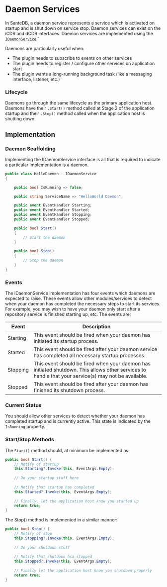 # Daemon Services

In SanteDB, a daemon service represents a service which is activated on startup and is shut down on service stop. Daemon services can exist on the iCDR and dCDR interfaces. Daemon services are implemented using the [`IDaemonService`](broken-reference)``

Daemons are particularly useful when:

* The plugin needs to subscribe to events on other services
* The plugin needs to register / configure other services on application start
* The plugin wants a long-running background task (like a messaging interface, listener, etc.)

### Lifecycle

Daemons go through the same lifecycle as the primary application host. Daemons have their `.Start()` method called at Stage 2 of the application startup and their `.Stop()` method called when the application host is shutting down.

## Implementation

### Daemon Scaffolding

Implementing the IDaemonService interface is all that is required to indicate a particular implementation is a daemon.

```csharp
public class HelloDaemon : IDaemonService
{

    public bool IsRunning => false;

    public string ServiceName => "HelloWorld Daemon";

    public event EventHandler Starting;
    public event EventHandler Started;
    public event EventHandler Stopping;
    public event EventHandler Stopped;

    public bool Start()
    {
        // Start the daemon
    }

    public bool Stop()
    {
        // Stop the daemon
    }
}
```

### Events

The IDaemonService implementation has four events which daemons are expected to raise. These events allow other modules/services to detect when your daemon has completed the necessary steps to start its services. For example, you may wish to have your daemon only start after a repository service is finished starting up, etc. The events are:

| Event    | Description                                                                                                                                         |
| -------- | --------------------------------------------------------------------------------------------------------------------------------------------------- |
| Starting | This event should be fired when your daemon has initiated its startup process.                                                                      |
| Started  | This event should be fired after your daemon service has completed all necessary startup processes.                                                 |
| Stopping | This event should be fired when your daemon has initiated shutdown. This allows other services to handle that your service(s) may not be available. |
| Stopped  | This event should be fired after your daemon has finished its shutdown process.                                                                     |

### Current Status

You should allow other services to detect whether your daemon has completed startup and is currently active. This state is indicated by the `IsRunning` property.

### Start/Stop Methods

The `Start()` method should, at minimum be implemented as:

```csharp
public bool Start() {
    // Notify of startup
    this.Starting?.Invoke(this, EventArgs.Empty);
    
    // Do your startup stuff here
    
    // Notify that startup has completed
    this.Started?.Invoke(this, EventArgs.Empty);
    
    // Finally, let the application host know you started up 
    return true;
}
```

The Stop() method is implemented in a similar manner:

```csharp
public bool Stop() {
    // Notify of stop
    this.Stopping?.Invoke(this, EventArgs.Empty);
    
    // Do your shutdown stuff
    
    // Notify that shutdown hsa stopped
    this.Stopped?.Invoke(this, EventArgs.Empty);
    
    // Finally let the application host know you shutdown properly
    return true;
}
```
